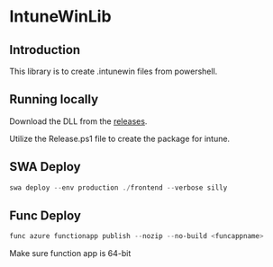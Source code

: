 # IntuneWinLib

## Introduction

This library is to create .intunewin files from powershell.

## Running locally

Download the DLL from the [releases](https://github.com/redanthrax/intunewinlib/releases/).

Utilize the Release.ps1 file to create the package for intune.

## SWA Deploy

```powershell
swa deploy --env production ./frontend --verbose silly
```

## Func Deploy
```powershell
func azure functionapp publish --nozip --no-build <funcappname>
```

Make sure function app is 64-bit